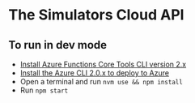 # The Simulators Cloud API

## To run in dev mode
- [Install Azure Functions Core Tools CLI version 2.x](https://docs.microsoft.com/en-us/azure/azure-functions/functions-run-local#v2)
- [Install the Azure CLI 2.0.x to deploy to Azure](https://docs.microsoft.com/en-us/cli/azure/install-azure-cli?view=azure-cli-latest)
- Open a terminal and run `nvm use && npm install`
- Run `npm start`
